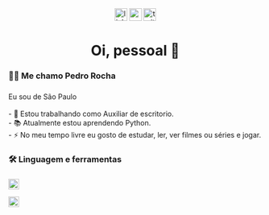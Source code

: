 <div align="center">
  <img src="https://img.shields.io/static/v1?message=LinkedIn&logo=linkedin&label=&color=0077B5&logoColor=white&labelColor=&style=for-the-badge" height="25" alt="linkedin logo"  />
  <img src="https://img.shields.io/static/v1?message=Youtube&logo=youtube&label=&color=FF0000&logoColor=white&labelColor=&style=for-the-badge" height="25" alt="youtube logo"  />
  <img src="https://img.shields.io/static/v1?message=Twitter&logo=twitter&label=&color=1DA1F2&logoColor=white&labelColor=&style=for-the-badge" height="25" alt="twitter logo"  />
</div>

###

<h1 align="center"> Oi, pessoal 👋</h1>

###

<h3 align="left">👩‍💻  Me chamo Pedro Rocha </h3>

###

<p align="left">Eu sou de São Paulo <br><br>- 🔭 Estou trabalhando como Auxiliar de escritorio. <br>- 📚 Atualmente estou aprendendo Python. <br>- ⚡ No meu tempo livre eu gosto de estudar, ler, ver filmes ou séries e jogar.</p>

###

<h3 align="left">🛠 Linguagem e ferramentas </h3>

###

<div align="left">

<a href="https://www.python.org/" title="Python"><img src="https://github.com/get-icon/geticon/raw/master/icons/python.svg" alt="Python" width="21px" height="21px"></a>

<a href="https://code.visualstudio.com/" title="Visual Studio Code"><img src="https://github.com/get-icon/geticon/raw/master/icons/visual-studio-code.svg" alt="Visual Studio Code" width="21px" height="21px"></a>

</div>

###
